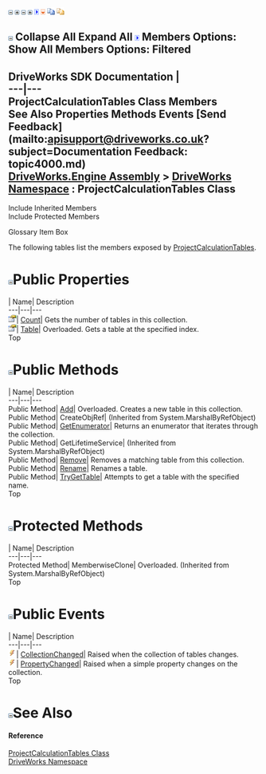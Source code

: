 ![](dotnetimages/collapse.gif) ![](dotnetimages/expand.gif) ![](dotnetimages/collapse.gif) ![](dotnetimages/expand.gif) ![](dotnetimages/drpdown.gif) ![](dotnetimages/drpdown_orange.gif) ![](dotnetimages/copycode.gif) ![](dotnetimages/copycodeHighlight.gif)

![](dotnetimages/collapse.gif) Collapse All Expand All ![](dotnetimages/drpdown.gif) Members Options: Show All  Members Options: Filtered   
---  
DriveWorks SDK Documentation  |   
---|---  
ProjectCalculationTables Class Members   
See Also Properties Methods Events [Send Feedback](mailto:apisupport@driveworks.co.uk?subject=Documentation Feedback: topic4000.md)  
[DriveWorks.Engine Assembly](topic2156.md) > [DriveWorks Namespace](topic2159.md) : ProjectCalculationTables Class  
---  
  
Include Inherited Members    
Include Protected Members  


Glossary Item Box

The following tables list the members exposed by [ProjectCalculationTables](topic4000.md).

# ![](dotnetimages/collapse.gif)Public Properties

| Name| Description  
---|---|---  
![Public Property](dotnetimages/publicProperty.gif)| [Count](topic4013.md)| Gets the number of tables in this collection.   
![Public Property](dotnetimages/publicProperty.gif)| [Table](topic4014.md)| Overloaded. Gets a table at the specified index.   
Top

# ![](dotnetimages/collapse.gif)Public Methods

| Name| Description  
---|---|---  
Public Method| [Add](topic4006.md)| Overloaded. Creates a new table in this collection.   
Public Method| CreateObjRef|  (Inherited from System.MarshalByRefObject)  
Public Method| [GetEnumerator](topic4009.md)| Returns an enumerator that iterates through the collection.   
Public Method| GetLifetimeService|  (Inherited from System.MarshalByRefObject)  
Public Method| [Remove](topic4010.md)| Removes a matching table from this collection.   
Public Method| [Rename](topic4011.md)| Renames a table.   
Public Method| [TryGetTable](topic4012.md)| Attempts to get a table with the specified name.   
Top

# ![](dotnetimages/collapse.gif)Protected Methods

| Name| Description  
---|---|---  
Protected Method| MemberwiseClone| Overloaded. (Inherited from System.MarshalByRefObject)  
Top

# ![](dotnetimages/collapse.gif)Public Events

| Name| Description  
---|---|---  
![Public Event](dotnetimages/publicEvent.gif)| [CollectionChanged](topic4017.md)| Raised when the collection of tables changes.   
![Public Event](dotnetimages/publicEvent.gif)| [PropertyChanged](topic4018.md)| Raised when a simple property changes on the collection.   
Top

# ![](dotnetimages/collapse.gif)See Also

#### Reference

[ProjectCalculationTables Class](topic4000.md)   
[DriveWorks Namespace](topic2159.md)


